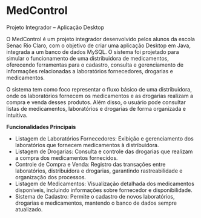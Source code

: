 # MedControl

Projeto Integrador – Aplicação Desktop

O MedControl é um projeto integrador desenvolvido pelos alunos da escola Senac Rio Claro, com o objetivo de criar uma aplicação Desktop em Java, integrada a um banco de dados MySQL. O sistema foi projetado para simular o funcionamento de uma distribuidora de medicamentos, oferecendo ferramentas para o cadastro, consulta e gerenciamento de informações relacionadas a laboratórios fornecedores, drogarias e medicamentos.

O sistema tem como foco representar o fluxo básico de uma distribuidora, onde os laboratórios fornecem os medicamentos e as drogarias realizam a compra e venda desses produtos. Além disso, o usuário pode consultar listas de medicamentos, laboratórios e drogarias de forma organizada e intuitiva.

**Funcionalidades Principais**
- Listagem de Laboratórios Fornecedores:
Exibição e gerenciamento dos laboratórios que fornecem medicamentos à distribuidora.
- Listagem de Drogarias:
Consulta e controle das drogarias que realizam a compra dos medicamentos fornecidos.
- Controle de Compra e Venda:
Registro das transações entre laboratórios, distribuidora e drogarias, garantindo rastreabilidade e organização dos processos.
- Listagem de Medicamentos:
Visualização detalhada dos medicamentos disponíveis, incluindo informações sobre fornecedor e disponibilidade.
- Sistema de Cadastro:
Permite o cadastro de novos laboratórios, drogarias e medicamentos, mantendo o banco de dados sempre atualizado.
